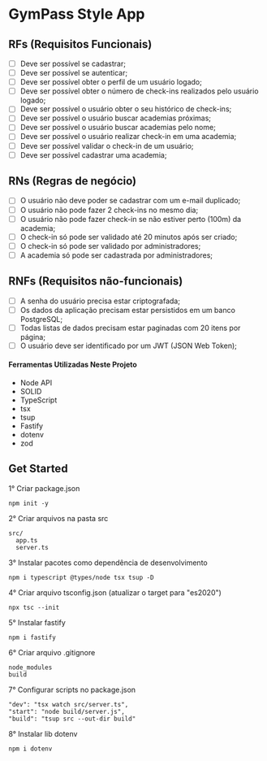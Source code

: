# GymPass Style App

## RFs (Requisitos Funcionais) 

- [ ] Deve ser possível se cadastrar;
- [ ] Deve ser possível se autenticar;
- [ ] Deve ser possível obter o perfil de um usuário logado;
- [ ] Deve ser possível obter o número de check-ins realizados pelo usuário logado;
- [ ] Deve ser possível o usuário obter o seu histórico de check-ins;
- [ ] Deve ser possível o usuário buscar academias próximas;
- [ ] Deve ser possível o usuário buscar academias pelo nome;
- [ ] Deve ser possível o usuário realizar check-in em uma academia;
- [ ] Deve ser possível validar o check-in de um usuário;
- [ ] Deve ser possível cadastrar uma academia;

## RNs (Regras de negócio)

- [ ] O usuário não deve poder se cadastrar com um e-mail duplicado;
- [ ] O usuário não pode fazer 2 check-ins no mesmo dia;
- [ ] O usuário não pode fazer check-in se não estiver perto (100m) da academia;
- [ ] O check-in só pode ser validado até 20 minutos após ser criado;
- [ ] O check-in só pode ser validado por administradores;
- [ ] A academia só pode ser cadastrada por administradores;

## RNFs (Requisitos não-funcionais)

- [ ] A senha do usuário precisa estar criptografada;
- [ ] Os dados da aplicação precisam estar persistidos em um banco PostgreSQL;
- [ ] Todas listas de dados precisam estar paginadas com 20 itens por página;
- [ ] O usuário deve ser identificado por um JWT (JSON Web Token);

#### Ferramentas Utilizadas Neste Projeto
- Node API 
- SOLID
- TypeScript
- tsx
- tsup
- Fastify
- dotenv
- zod

## Get Started

1° Criar package.json
```
npm init -y
```
2° Criar arquivos na pasta src
```
src/
  app.ts
  server.ts
```
3° Instalar pacotes como dependência de desenvolvimento
```
npm i typescript @types/node tsx tsup -D
```
4° Criar arquivo tsconfig.json (atualizar o target para "es2020")
```
npx tsc --init
```
5° Instalar fastify
```
npm i fastify
```
6° Criar arquivo .gitignore
```
node_modules
build
```
7° Configurar scripts no package.json
```
"dev": "tsx watch src/server.ts",
"start": "node build/server.js",
"build": "tsup src --out-dir build"
```
8° Instalar lib dotenv
```
npm i dotenv
```
